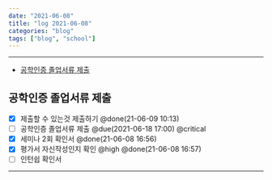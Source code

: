 ```yaml
---
date: "2021-06-08"
title: "log 2021-06-08"
categories: "blog"
tags: ["blog", "school"]
---
```


----------

- [공학인증 졸업서류 제출](#공학인증-졸업서류-제출)

## 공학인증 졸업서류 제출

- [x] 제출할 수 있는것 제출하기 @done(21-06-09 10:13)
- [ ] 공학인증 졸업서류 제출 @due(2021-06-18 17:00) @critical
- [x] 세미나 2회 확인서 @done(21-06-08 16:56)
- [x] 평가서 자신작성인지 확인 @high @done(21-06-08 16:57)
- [ ] 인턴쉽 확인서

----------
